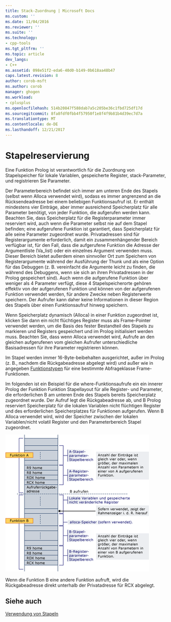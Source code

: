 ```yaml
---
title: Stack-Zuordnung | Microsoft Docs
ms.custom: ''
ms.date: 11/04/2016
ms.reviewer: ''
ms.suite: ''
ms.technology:
- cpp-tools
ms.tgt_pltfrm: ''
ms.topic: article
dev_langs:
- C++
ms.assetid: 098e51f2-eda6-40d0-b149-0b618aa48b47
caps.latest.revision: 8
author: corob-msft
ms.author: corob
manager: ghogen
ms.workload:
- cplusplus
ms.openlocfilehash: 514b20847f588dab7a5c205be36c1fbd725df17d
ms.sourcegitcommit: 8fa8fdf0fbb4f57950f1e8f4f9b81b4d39ec7d7a
ms.translationtype: MT
ms.contentlocale: de-DE
ms.lasthandoff: 12/21/2017
---
```

# <a name="stack-allocation"></a>Stapelreservierung
Eine Funktion Prolog ist verantwortlich für die Zuordnung von Stapelspeicher für lokale Variablen, gespeicherte Register, stack-Parameter, und registrieren Sie Parameter.  
  
 Der Parameterbereich befindet sich immer am unteren Ende des Stapels (selbst wenn Alloca verwendet wird), sodass es immer angrenzend an die Rücksendeadresse bei einem beliebigen Funktionsaufruf ist. Er enthält mindestens vier Einträge, aber immer ausreichend Speicherplatz für alle Parameter benötigt, von jeder Funktion, die aufgerufen werden kann. Beachten Sie, dass Speicherplatz für die Registerparameter immer reserviert wird, auch wenn die Parameter selbst nie auf dem Stapel befinden; eine aufgerufene Funktion ist garantiert, dass Speicherplatz für alle seine Parameter zugeordnet wurde. Privatadressen sind für Registerargumente erforderlich, damit ein zusammenhängender Bereich verfügbar ist, für den Fall, dass die aufgerufene Funktion die Adresse der Argumentliste (Va_list) oder ein einzelnes Argument verwenden muss. Dieser Bereich bietet außerdem einen sinnvoller Ort zum Speichern von Registerargumente während der Ausführung der Thunk und als eine Option für das Debuggen (z. B. vereinfacht die Argumente leicht zu finden, die während des Debuggens, wenn sie sich an ihren Privatadressen in der Prolog gespeichert sind). Auch wenn die aufgerufene Funktion über weniger als 4 Parameter verfügt, diese 4 Stapelspeicherorte gehören effektiv von der aufgerufenen Funktion und können von der aufgerufenen Funktion verwendet werden, für andere Zwecke neben Registerwerte speichern.  Der Aufrufer kann daher keine Informationen in dieser Region des Stapels über einen Funktionsaufruf hinweg speichern.  
  
 Wenn Speicherplatz dynamisch (Alloca) in einer Funktion zugeordnet ist, klicken Sie dann ein nicht flüchtiges Register muss als Frame-Pointer verwendet werden, um die Basis des fester Bestandteil des Stapels zu markieren und Registers gespeichert und im Prolog initialisiert werden muss. Beachten Sie, dass wenn Alloca verwendet wird, Aufrufe an den gleichen aufgerufenen vom gleichen Aufrufer unterschiedliche Basisadressen für ihre Parameter registrieren können.  
  
 Im Stapel werden immer 16-Byte-beibehalten ausgerichtet, außer im Prolog (z. B., nachdem die Rückgabeadresse abgelegt wird) und außer wie in angegeben [Funktionstypen](../build/function-types.md) für eine bestimmte Abfrageklasse Frame-Funktionen.  
  
 Im folgenden ist ein Beispiel für die where-Funktionsaufrufe ein ein innerer Prolog der Funktion Funktion Stapellayout für alle Register- und Parameter, die erforderlichen B am unteren Ende des Stapels bereits Speicherplatz zugeordnet wurde. Der Aufruf legt die Rückgabeadresse ab, und B Prolog reserviert Speicherplatz für die lokalen Variablen nicht flüchtigen Register und des erforderlichen Speicherplatzes für Funktionen aufgerufen. Wenn B Alloca verwendet wird, wird der Speicher zwischen der lokalen Variablen/nicht volatil Register und den Parameterbereich Stapel zugeordnet.  
  
 ![AMD-Konvertierungsbeispiel](../build/media/vcamd_conv_ex_5.png "vcAmd_conv_ex_5")  
  
 Wenn die Funktion B eine andere Funktion aufruft, wird die Rückgabeadresse direkt unterhalb der Privatadresse für RCX abgelegt.  
  
## <a name="see-also"></a>Siehe auch  
 [Verwendung von Stapeln](../build/stack-usage.md)